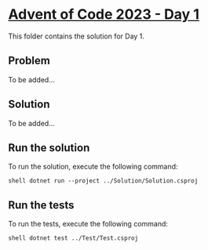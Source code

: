 # [Advent of Code 2023 - Day 1](https://adventofcode.com/2023/day/1)
This folder contains the solution for Day 1.

## Problem
To be added...

## Solution
To be added...

## Run the solution
To run the solution, execute the following command:

`shell
dotnet run --project ../Solution/Solution.csproj
`
    
## Run the tests
To run the tests, execute the following command:

`shell
dotnet test ../Test/Test.csproj
`
